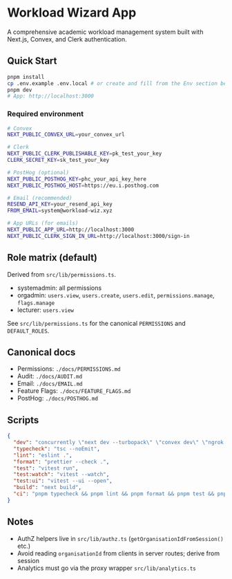# Workload Wizard App

A comprehensive academic workload management system built with Next.js, Convex, and Clerk authentication.

## Quick Start

```bash
pnpm install
cp .env.example .env.local # or create and fill from the Env section below
pnpm dev
# App: http://localhost:3000
```

### Required environment

```bash
# Convex
NEXT_PUBLIC_CONVEX_URL=your_convex_url

# Clerk
NEXT_PUBLIC_CLERK_PUBLISHABLE_KEY=pk_test_your_key
CLERK_SECRET_KEY=sk_test_your_key

# PostHog (optional)
NEXT_PUBLIC_POSTHOG_KEY=phc_your_api_key_here
NEXT_PUBLIC_POSTHOG_HOST=https://eu.i.posthog.com

# Email (recommended)
RESEND_API_KEY=your_resend_api_key
FROM_EMAIL=system@workload-wiz.xyz

# App URLs (for emails)
NEXT_PUBLIC_APP_URL=http://localhost:3000
NEXT_PUBLIC_CLERK_SIGN_IN_URL=http://localhost:3000/sign-in
```

## Role matrix (default)

Derived from `src/lib/permissions.ts`.

- systemadmin: all permissions
- orgadmin: `users.view`, `users.create`, `users.edit`, `permissions.manage`, `flags.manage`
- lecturer: `users.view`

See `src/lib/permissions.ts` for the canonical `PERMISSIONS` and `DEFAULT_ROLES`.

## Canonical docs

- Permissions: `./docs/PERMISSIONS.md`
- Audit: `./docs/AUDIT.md`
- Email: `./docs/EMAIL.md`
- Feature Flags: `./docs/FEATURE_FLAGS.md`
- PostHog: `./docs/POSTHOG.md`

## Scripts

```json
{
  "dev": "concurrently \"next dev --turbopack\" \"convex dev\" \"ngrok http 3000\"",
  "typecheck": "tsc --noEmit",
  "lint": "eslint .",
  "format": "prettier --check .",
  "test": "vitest run",
  "test:watch": "vitest --watch",
  "test:ui": "vitest --ui --open",
  "build": "next build",
  "ci": "pnpm typecheck && pnpm lint && pnpm format && pnpm test && pnpm build"
}
```

## Notes

- AuthZ helpers live in `src/lib/authz.ts` (`getOrganisationIdFromSession()` etc.)
- Avoid reading `organisationId` from clients in server routes; derive from session
- Analytics must go via the proxy wrapper `src/lib/analytics.ts`
